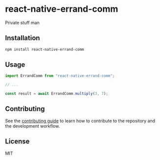 # react-native-errand-comm

Private stuff man

## Installation

```sh
npm install react-native-errand-comm
```

## Usage

```js
import ErrandComm from "react-native-errand-comm";

// ...

const result = await ErrandComm.multiply(3, 7);
```

## Contributing

See the [contributing guide](CONTRIBUTING.md) to learn how to contribute to the repository and the development workflow.

## License

MIT

